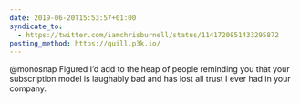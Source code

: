 ```yaml
---
date: 2019-06-20T15:53:57+01:00
syndicate_to:
  - https://twitter.com/iamchrisburnell/status/1141720851433295872
posting_method: https://quill.p3k.io/
---
```


@monosnap Figured I’d add to the heap of people reminding you that your subscription model is laughably bad and has lost all trust I ever had in your company.
